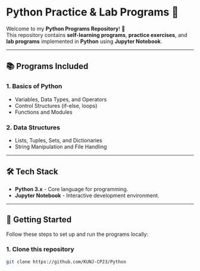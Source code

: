 # Python Practice & Lab Programs 🐍

Welcome to my **Python Programs Repository**! 🚀  
This repository contains **self-learning programs**, **practice exercises**, and **lab programs** implemented in **Python** using **Jupyter Notebook**.  

---

## 📚 Programs Included  

### **1. Basics of Python**  
- Variables, Data Types, and Operators  
- Control Structures (if-else, loops)  
- Functions and Modules  

### **2. Data Structures**  
- Lists, Tuples, Sets, and Dictionaries  
- String Manipulation and File Handling  
<!--
### **3. Object-Oriented Programming (OOP)**  
- Classes, Objects, Inheritance, and Polymorphism  

### **4. Advanced Topics**  
- Exception Handling  
- Lambda Functions and Decorators  
- Regular Expressions  

### **5. Jupyter Notebooks for Labs**  
- **Matplotlib** - Data Visualization  
- **NumPy** - Array Processing  
- **Pandas** - Data Analysis  
- **Scikit-learn** - Basic Machine Learning Models
  -->
---

## 🛠️ Tech Stack  

- **Python 3.x** - Core language for programming.  
- **Jupyter Notebook** - Interactive development environment.  
<!-- - **Libraries**:  
  - **NumPy** - Numerical computations.  
  - **Pandas** - Data manipulation and analysis.  
  - **Matplotlib/Seaborn** - Data visualization.  
  - **Scikit-learn** - Machine learning basics.  
-->
---

## 🚀 Getting Started  

Follow these steps to set up and run the programs locally:  

### **1. Clone this repository**  
```bash
git clone https://github.com/KUNJ-CP23/Python
